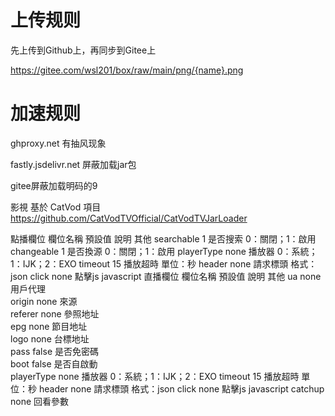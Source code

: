 # 上传规则
先上传到Github上，再同步到Gitee上

https://gitee.com/wsl201/box/raw/main/png/{name}.png

# 加速规则
ghproxy.net 有抽风现象 

fastly.jsdelivr.net 屏蔽加载jar包

gitee屏蔽加载明码的9

影視
基於 CatVod 項目
https://github.com/CatVodTVOfficial/CatVodTVJarLoader

點播欄位
欄位名稱	預設值	說明	其他
searchable	1	是否搜索	0：關閉；1：啟用
changeable	1	是否換源	0：關閉；1：啟用
playerType	none	播放器	0：系統；1：IJK；2：EXO
timeout	15	播放超時	單位：秒
header	none	請求標頭	格式：json
click	none	點擊js	javascript
直播欄位
欄位名稱	預設值	說明	其他
ua	none	用戶代理	
origin	none	來源	
referer	none	參照地址	
epg	none	節目地址	
logo	none	台標地址	
pass	false	是否免密碼	
boot	false	是否自啟動	
playerType	none	播放器	0：系統；1：IJK；2：EXO
timeout	15	播放超時	單位：秒
header	none	請求標頭	格式：json
click	none	點擊js	javascript
catchup	none	回看參數	

